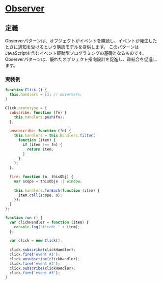 # [Observer](https://www.dofactory.com/javascript/design-patterns/observer)
## 定義
Observerパターンは、オブジェクトがイベントを購読し、イベントが発生したときに通知を受けるという購読モデルを提供します。
このパターンはJavaScriptを含むイベント駆動型プログラミングの基礎となるものです。
Observerパターンは、優れたオブジェクト指向設計を促進し、疎結合を促進します。

### 実装例
```js
function Click () {
  this.handlers = []; // observers;
}

Click.prototype = {
  subscribe: function (fn) {
    this.handlers.push(fn);
  },
  
  unsubscribe: function (fn) {
    this.handlers = this.handlers.filter(
      function (item) {
        if (item !== fn) {
          return item;
        }
      }
    );
  },
  
  fire: function (o, thisObj) {
    var scope = thisObje || window;
    
    this.handlers.forEach(function (item) {
      item.call(scope, o);
    });
  }
};

function run () {
  var clickHandler = function (item) {
    console.log('fired: ' + item);
  };
  
  var click = new Click();
  
  click.subscribe(clickHandler);
  click.fire('event #1');
  click.unsubscribe(clickHandler);
  click.fire('event #2');
  click.subscribe(clickHandler);
  click.fire('event #3');
}
```
